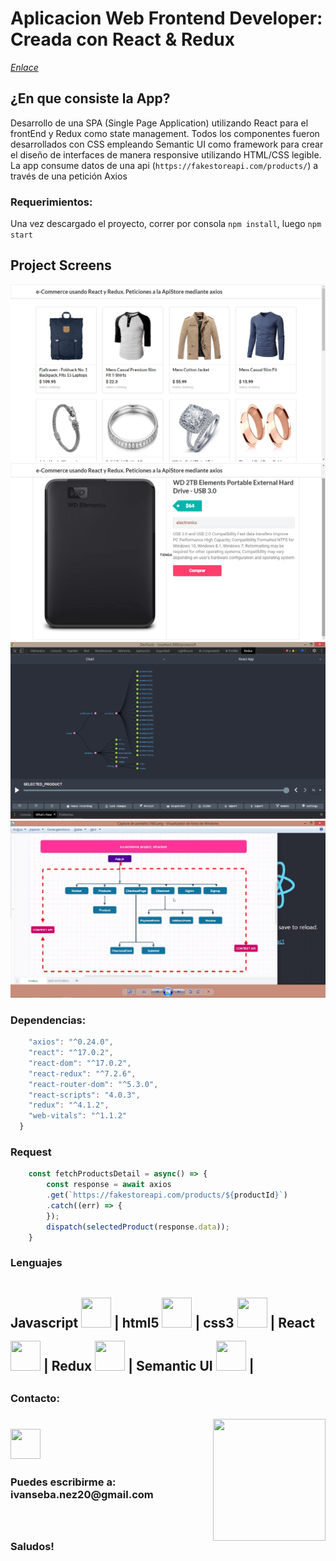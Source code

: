 # Aplicacion Web Frontend Developer: Creada con React & Redux
[_Enlace_](https://www.linkedin.com/feed/update/urn:li:activity:6861753312023248896/)
## ¿En que consiste la App?  
Desarrollo de una SPA (Single Page Application) utilizando React para el frontEnd y Redux como state management. Todos los componentes fueron desarrollados con CSS empleando Semantic UI como framework para crear el 
diseño de interfaces de manera responsive utilizando HTML/CSS legible. La app consume datos de una api (`https://fakestoreapi.com/products/`) a través de una petición Axios

### Requerimientos: 
Una vez descargado el proyecto, correr por consola `npm install`, luego `npm start`  


## Project Screens
![Home](https://github.com/IvanSebastian21/E-Commerce-ReactAndRedux/blob/main/mi-primer-eCommerce/imgPublic/Captura%20de%20pantalla%20(206).png)
![Home](https://github.com/IvanSebastian21/E-Commerce-ReactAndRedux/blob/main/mi-primer-eCommerce/imgPublic/Captura%20de%20pantalla%20(207).png)
![Home](https://github.com/IvanSebastian21/E-Commerce-ReactAndRedux/blob/main/mi-primer-eCommerce/imgPublic/Captura%20de%20pantalla%20(208).png)
![Home](https://github.com/IvanSebastian21/E-Commerce-ReactAndRedux/blob/main/mi-primer-eCommerce/imgPublic/Captura%20de%20pantalla%20(161).png)   


### Dependencias:
```JavaScript
    "axios": "^0.24.0",
    "react": "^17.0.2",
    "react-dom": "^17.0.2",
    "react-redux": "^7.2.6",
    "react-router-dom": "^5.3.0",
    "react-scripts": "4.0.3",
    "redux": "^4.1.2",
    "web-vitals": "^1.1.2"
  }
```
### Request
```JavaScript
    const fetchProductsDetail = async() => {
        const response = await axios
        .get(`https://fakestoreapi.com/products/${productId}`)
        .catch((err) => {
        });
        dispatch(selectedProduct(response.data));
    }
```  

<h3><strong> Lenguajes </h3>
    <h2>
    Javascript <img style='width: 3rem; height: 3rem; margin-top: 1rem' src="https://cdn.pixabay.com/photo/2015/04/23/17/41/javascript-736400_960_720.png"/>  |
    html5 <img style='width: 3rem; height: 3rem; margin-top: 1rem' src="https://upload.wikimedia.org/wikipedia/commons/thumb/3/38/HTML5_Badge.svg/600px-HTML5_Badge.svg.png"/> |
    css3 <img <img style='width: 3rem; height: 3rem; margin-top: 1rem' src="https://cdn4.iconfinder.com/data/icons/social-media-logos-6/512/121-css3-512.png"/> |
    React <img <img style='width: 3rem; height: 3rem; margin-top: 1rem' src="https://upload.wikimedia.org/wikipedia/commons/thumb/4/47/React.svg/1200px-React.svg.png"/> | 
    Redux <img <img style='width: 3rem; height: 3rem; margin-top: 1rem' src="https://res.cloudinary.com/druj3xeao/image/upload/v1635267893/readme/pngwing.com_2_jzoj50.png"/> |
    Semantic UI <img <img style='width: 3rem; height: 3rem; margin-top: 1rem' src="https://react.semantic-ui.com/logo.png"/> |
    <h2>
         
  
<h3> Contacto: <h3> <img align='right' src="https://user-images.githubusercontent.com/85074756/140621760-a092acaa-bb99-41b2-bc4f-b2d30283fbf2.jpeg" width="180" height="195">
    <a href='https://www.linkedin.com/in/ivan-s-nu%C3%B1ez/' target= "_blank">
     <img style='width: 3rem; height: 3rem; margin-top: 1rem' src="https://res.cloudinary.com/druj3xeao/image/upload/v1635266956/readme/linkedin-logo-png-1825_cjdift.png">
    </a><br>
 <h3> Puedes escribirme a: ivanseba.nez20@gmail.com <h3>
 <br><br>
Saludos!
